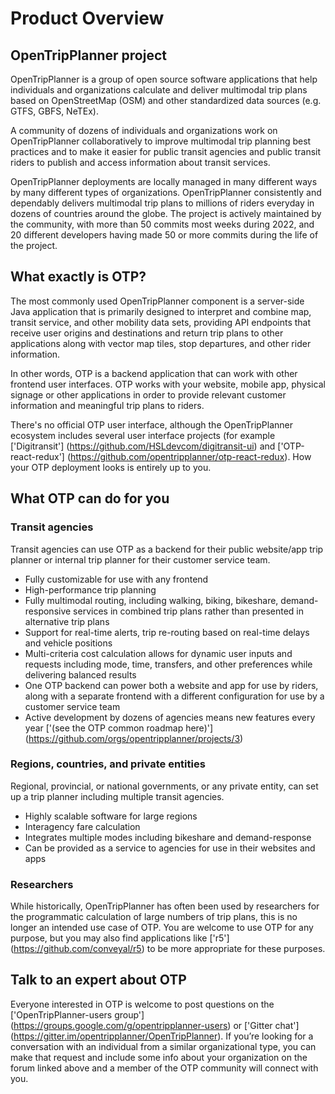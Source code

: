 # Product Overview

## OpenTripPlanner project

OpenTripPlanner is a group of open source software applications that help individuals and organizations 
calculate and deliver multimodal trip plans based on OpenStreetMap (OSM) and other standardized data 
sources (e.g. GTFS, GBFS, NeTEx).

A community of dozens of individuals and organizations work on OpenTripPlanner collaboratively to 
improve multimodal trip planning best practices and to make it easier for public transit agencies and 
public transit riders to publish and access information about transit services.

OpenTripPlanner deployments are locally managed in many different ways by many different types of organizations. 
OpenTripPlanner consistently and dependably delivers multimodal trip plans to millions of riders 
everyday in dozens of countries around the globe. The project is actively maintained by the community, 
with more than 50 commits most weeks during 2022, and 20 different developers having made 50 or more 
commits during the life of the project.

## What exactly is OTP?

The most commonly used OpenTripPlanner component is a server-side Java application that is primarily 
designed to interpret and combine map, transit service, and other mobility data sets, providing API 
endpoints that receive user origins and destinations and return trip plans to other applications 
along with vector map tiles, stop departures, and other rider information.

In other words, OTP is a backend application that can work with other frontend user interfaces. OTP 
works with your website, mobile app, physical signage or other applications in order to provide 
relevant customer information and meaningful trip plans to riders.

There's no official OTP user interface, although the OpenTripPlanner ecosystem includes several user 
interface projects (for example ['Digitransit'] (https://github.com/HSLdevcom/digitransit-ui) and ['OTP-react-redux'] (https://github.com/opentripplanner/otp-react-redux). 
How your OTP deployment looks is entirely up to you. 

## What OTP can do for you

### Transit agencies

Transit agencies can use OTP as a backend for their public website/app trip planner or internal trip planner 
for their customer service team.

- Fully customizable for use with any frontend
- High-performance trip planning
- Fully multimodal routing, including walking, biking, bikeshare, demand-responsive services in 
combined trip plans rather than presented in alternative trip plans
- Support for real-time alerts, trip re-routing based on real-time delays and vehicle positions
- Multi-criteria cost calculation allows for dynamic user inputs and requests including 
mode, time, transfers, and other preferences while delivering balanced results
- One OTP backend can power both a website and app for use by riders, along with a separate frontend 
with a different configuration for use by a customer service team
- Active development by dozens of agencies means new features every year ['(see the OTP common roadmap here)'] (https://github.com/orgs/opentripplanner/projects/3)

### Regions, countries, and private entities

Regional, provincial, or national governments, or any private entity, can set up a trip planner including multiple transit agencies.

- Highly scalable software for large regions
- Interagency fare calculation
- Integrates multiple modes including bikeshare and demand-response
- Can be provided as a service to agencies for use in their websites and apps

### Researchers

While historically, OpenTripPlanner has often been used by researchers for the programmatic calculation 
of large numbers of trip plans, this is no longer an intended use case of OTP. You are welcome to use 
OTP for any purpose, but you may also find applications like ['r5'] (https://github.com/conveyal/r5) to 
be more appropriate for these purposes.

## Talk to an expert about OTP

Everyone interested in OTP is welcome to post questions on the ['OpenTripPlanner-users group'] (https://groups.google.com/g/opentripplanner-users) or ['Gitter chat'] (https://gitter.im/opentripplanner/OpenTripPlanner). 
If you’re looking for a conversation with an individual from a similar organizational type, you can 
make that request and include some info about your organization on the forum linked above and a member 
of the OTP community will connect with you.